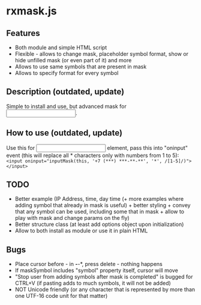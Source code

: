 # rxmask.js
## Features
* Both module and simple HTML script
* Flexible - allows to change mask, placeholder symbol format, show or hide unfilled mask (or even part of it) and more
* Allows to use same symbols that are present in mask
* Allows to specify format for every symbol

## Description (outdated, update)
Simple to install and use, but advanced mask for <input>.

## How to use (outdated, update)
Use this for <input> element, pass this into "oninput" event (this will replace all * characters only with numbers from 1 to 5):
`<input oninput="inputMask(this, '+7 (***) ***-**-**', '*', /[1-5]/)"></input>`

## TODO
* Better example (IP Address, time, day time (+ more examples where adding symbol that already in mask is useful) + better styling + convey that any symbol can be used, including some that in mask + allow to play with mask and change params on the fly)
* Better structure class (at least add options object upon initialization)
* Allow to both install as module or use it in plain HTML

## Bugs
* Place cursor before - in ***-**-**, press delete - nothing happens
* If maskSymbol includes "symbol" property itself, cursor will move
* "Stop user from adding symbols after mask is completed" is bugged for CTRL+V (if pasting adds to much symbols, it will not be added)
* NOT Unicode friendly (or any character that is represented by more than one UTF-16 code unit for that matter)
